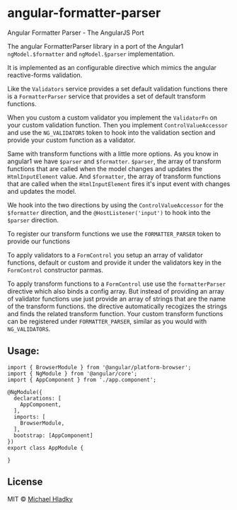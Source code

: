 # angular-formatter-parser

Angular Formatter Parser - The AngularJS Port


The angular FormatterParser library in a port of the Angular1 `ngModel.$formatter` and `ngModel.§parser` implementation.

It is implemented as an configurable directive which mimics the angular reactive-forms validation.

Like the `Validators` service provides a set default validation functions there is a `FormatterParser` service that provides a set of default transform functions.

When you custom a custom validator you implement the `ValidatorFn` on your custom validation function.
Then you implement `ControlValueAccessor` and use the `NG_VALIDATORS` token to hook into the validation section and provide your custom function as a validator.

Same with transform functions with a little more options. As you know in angular1 we have `$parser` and `$formatter`.
`$parser`, the array of transform functions that are called when the model changes and updates the `HtmlInputElement` value.
And `$formatter`, the array of transform functions that are called when the `HtmlInputElement` fires it's input event with changes and updates the model.

We hook into the two directions by using the `ControlValueAccessor` for the `$formatter` direction, and the `@HostListener('input')` to hook into the `$parser` direction.

To register our transform functions we use the `FORMATTER_PARSER` token to provide our functions

To apply validators to a `FormControl` you setup an array of validator functions, default or custom and provide it under the validators key in the `FormControl` constructor parmas.

To apply transform functions to a `FormControl` use use the `formatterParser` directive which also binds a config array.
But instead of providing an array of validator functions use just provide an array of strings that are the name of the transform functions. the directive automatically recogizes the strings and finds the related transform function.
Your custom transform functions can be registered under `FORMATTER_PARSER`, similar as you would with `NG_VALIDATORS`.


## Usage:

```
import { BrowserModule } from '@angular/platform-browser';
import { NgModule } from '@angular/core';
import { AppComponent } from './app.component';

@NgModule({
  declarations: [
    AppComponent,
  ],
  imports: [
    BrowserModule,
  ],
  bootstrap: [AppComponent]
})
export class AppModule {

}

```

## License

MIT © [Michael Hladky](mailto:michael@hladky.at)
